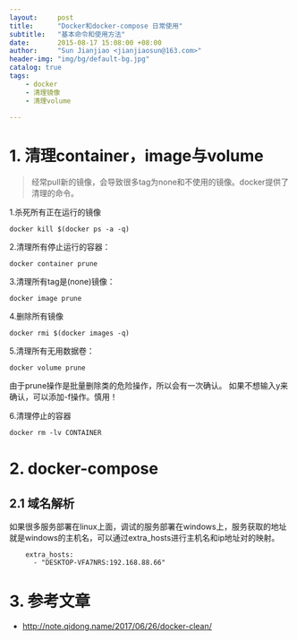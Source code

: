 ```yaml
---
layout:     post
title:      "Docker和docker-compose 日常使用"  
subtitle:   "基本命令和使用方法"
date:       2015-08-17 15:08:00 +08:00
author:     "Sun Jianjiao <jianjiaosun@163.com>"
header-img: "img/bg/default-bg.jpg"
catalog: true
tags:
    - docker
    - 清理镜像
    - 清理volume

---
```


# 1. 清理container，image与volume
> 经常pull新的镜像，会导致很多tag为none和不使用的镜像。docker提供了清理的命令。

1.杀死所有正在运行的镜像
```
docker kill $(docker ps -a -q)
```

2.清理所有停止运行的容器：

```
docker container prune
```

3.清理所有tag是(none)镜像：

```
docker image prune
```

4.删除所有镜像
```
docker rmi $(docker images -q)
```

5.清理所有无用数据卷：
```
docker volume prune
````

由于prune操作是批量删除类的危险操作，所以会有一次确认。 如果不想输入y<CR>来确认，可以添加-f操作。慎用！

6.清理停止的容器
```
docker rm -lv CONTAINER
```

# 2. docker-compose

## 2.1 域名解析
如果很多服务部署在linux上面，调试的服务部署在windows上，服务获取的地址就是windows的主机名，可以通过extra_hosts进行主机名和ip地址对的映射。

```
    extra_hosts:
      - "DESKTOP-VFA7NRS:192.168.88.66"
```

# 3. 参考文章
- http://note.qidong.name/2017/06/26/docker-clean/